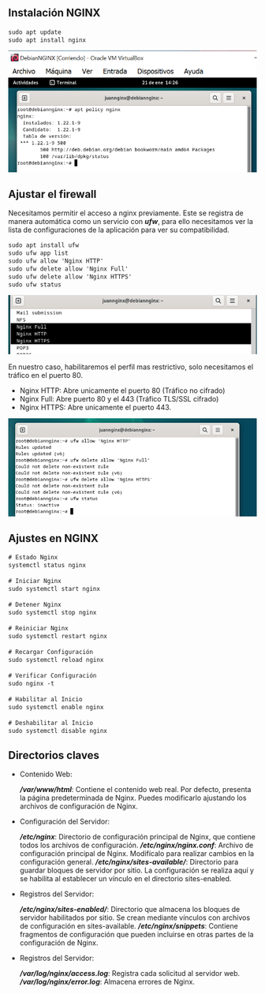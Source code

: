 ## Instalación NGINX

```
sudo apt update
sudo apt install nginx
```

![1](/Imagenes/1.PNG)

## Ajustar el firewall

Necesitamos permitir el acceso a nginx previamente. Este se registra de manera automática como un servicio con ***ufw***, para ello necesitamos ver la lista de configuraciones de la aplicación para ver su compatibilidad.

```
sudo apt install ufw
sudo ufw app list
sudo ufw allow 'Nginx HTTP'
sudo ufw delete allow 'Nginx Full'
sudo ufw delete allow 'Nginx HTTPS'
sudo ufw status
```

![2](/Imagenes/2.PNG)

En nuestro caso, habilitaremos el perfil mas restrictivo, solo necesitamos el tráfico en el puerto 80.

* Nginx HTTP: Abre unicamente el puerto 80 (Tráfico no cifrado)
* Nginx Full: Abre puerto 80 y el 443 (Tráfico TLS/SSL cifrado)
* Nginx HTTPS: Abre unicamente el puerto 443.

![3](/Imagenes/3.PNG)

## Ajustes en NGINX

```
# Estado Nginx
systemctl status nginx

# Iniciar Nginx
sudo systemctl start nginx

# Detener Nginx
sudo systemctl stop nginx

# Reiniciar Nginx
sudo systemctl restart nginx

# Recargar Configuración
sudo systemctl reload nginx

# Verificar Configuración
sudo nginx -t

# Habilitar al Inicio
sudo systemctl enable nginx

# Deshabilitar al Inicio
sudo systemctl disable nginx
```

## Directorios claves

  * Contenido Web:

    ***/var/www/html***: Contiene el contenido web real. Por defecto, presenta la página predeterminada de Nginx. Puedes modificarlo ajustando los archivos de configuración de Nginx.

  * Configuración del Servidor:

    ***/etc/nginx***: Directorio de configuración principal de Nginx, que contiene todos los archivos de configuración.
    ***/etc/nginx/nginx.conf***: Archivo de configuración principal de Nginx. Modifícalo para realizar cambios en la configuración general.
    ***/etc/nginx/sites-available/***: Directorio para guardar bloques de servidor por sitio. La configuración se realiza aquí y se habilita al establecer un vínculo en el directorio sites-enabled.

  * Registros del Servidor:

    ***/etc/nginx/sites-enabled/***: Directorio que almacena los bloques de servidor habilitados por sitio. Se crean mediante vínculos con archivos de configuración en sites-available.
    ***/etc/nginx/snippets***: Contiene fragmentos de configuración que pueden incluirse en otras partes de la configuración de Nginx.

  * Registros del Servidor:

    ***/var/log/nginx/access.log***: Registra cada solicitud al servidor web.
    ***/var/log/nginx/error.log***: Almacena errores de Nginx.






